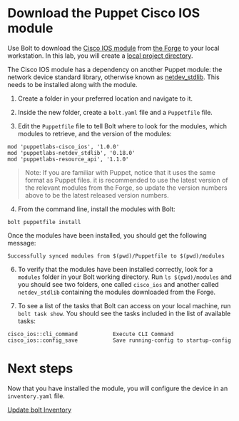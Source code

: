 # Download the Puppet Cisco IOS module

Use Bolt to download the [Cisco IOS module](https://forge.puppet.com/puppetlabs/cisco_ios) from [the Forge](https://forge.puppet.com/) to your local workstation. In this lab, you will create a [local project directory](https://puppet.com/docs/bolt/latest/bolt_project_directories.html#local-project-directory).

The Cisco IOS module has a dependency on another Puppet module: the network device standard library, otherwise known as [netdev_stdlib](https://forge.puppet.com/puppetlabs/netdev_stdlib). This needs to be installed along with the module.

1. Create a folder in your preferred location and navigate to it.

2. Inside the new folder, create a `bolt.yaml` file and a `Puppetfile` file.

3. Edit the `Puppetfile` file to tell Bolt where to look for the modules, which modules to retrieve, and the version of the modules:

```
mod 'puppetlabs-cisco_ios', '1.0.0'
mod 'puppetlabs-netdev_stdlib', '0.18.0'
mod 'puppetlabs-resource_api', '1.1.0'
```

> Note: If you are familiar with Puppet, notice that it uses the same format as Puppet files. it is recommended to use the latest version of the relevant modules from the Forge, so update the version numbers above to be the latest released version numbers.

4. From the command line, install the modules with Bolt:

`bolt puppetfile install`

Once the modules have been installed, you should get the following message:

`Successfully synced modules from $(pwd)/Puppetfile to $(pwd)/modules`

6. To verify that the modules have been installed correctly, look for a `modules` folder in your Bolt working directory. Run `ls $(pwd)/modules` and you should see two folders, one called `cisco_ios` and another called `netdev_stdlib` containing the modules downloaded from the Forge.

7. To see a list of the tasks that Bolt can access on your local machine, run `bolt task show`. You should see the tasks included in the list of available tasks:

```
cisco_ios::cli_command           Execute CLI Command
cisco_ios::config_save           Save running-config to startup-config
```

# Next steps

Now that you have installed the module, you will configure the device in an `inventory.yaml` file.

[Update bolt Inventory](./../03-update-bolt-inventory/README.md)
